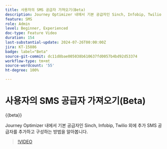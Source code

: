 ```yaml
---
title: 사용자의 SMS 공급자 가져오기(Beta)
description: Journey Optimizer 내에서 기본 공급자인 Sinch, Infobip, Twilio 외에 추가 SMS 공급자를 추가하고 구성하는 방법을 알아봅니다.
feature: SMS
role: Admin
level: Beginner, Experienced
doc-type: Feature Video
duration: 154
last-substantial-update: 2024-07-26T00:00:00Z
jira: KT-15886
badge: label="Beta"
source-git-commit: dc11d8bae005038b610637fd0057b4bd92d53374
workflow-type: tm+mt
source-wordcount: '55'
ht-degree: 100%

---
```



# 사용자의 SMS 공급자 가져오기(Beta)

{{beta}}

Journey Optimizer 내에서 기본 공급자인 Sinch, Infobip, Twilio 외에 추가 SMS 공급자를 추가하고 구성하는 방법을 알아봅니다.

>[!VIDEO](https://video.tv.adobe.com/v/3443635/?learn=on&captions=kor)
